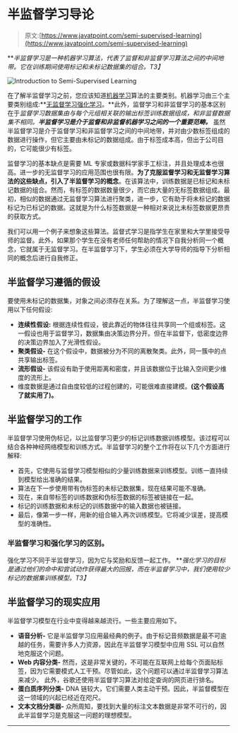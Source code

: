 # 半监督学习导论

> 原文:[https://www.javatpoint.com/semi-supervised-learning](https://www.javatpoint.com/semi-supervised-learning)

***半监督学习是一种机器学习算法，代表了监督和非监督学习算法之间的中间地带。它在训练期间使用标记和未标记数据集的组合。*T3】**

![Introduction to Semi-Supervised Learning](../Images/5d76b17e4bfd319b4f1eba08690d8005.png)

在了解半监督学习之前，您应该知道[机器学习](https://www.javatpoint.com/machine-learning)算法的主要类别。机器学习由三个主要类别组成:**[无监督学习](https://www.javatpoint.com/unsupervised-machine-learning)[强化学习](https://www.javatpoint.com/reinforcement-learning)。**此外，监督学习和非监督学习的基本区别在于*监督学习数据集由与每个元组相关联的输出标签训练数据组成，*和*非监督数据集不相同。**半监督学习是介于监督和非监督机器学习之间的一个重要范畴。*** 虽然半监督学习是介于监督学习和非监督学习之间的中间地带，并对由少数标签组成的数据进行操作，但它主要由未标记的数据组成。由于标签成本高，但出于公司目的，它可能很少有标签。

监督学习的基本缺点是需要 ML 专家或数据科学家手工标注，并且处理成本也很高。进一步的无监督学习的应用范围也很有限。**为了克服监督学习和无监督学习算法的这些缺点，引入了半监督学习的概念**。在该算法中，训练数据是已标记和未标记数据的组合。然而，有标签的数据数量很少，而它由大量的无标签数据组成。最初，相似的数据通过无监督学习算法进行聚类，进一步，它有助于将未标记的数据标记为已标记的数据。这就是为什么标签数据是一种相对来说比未标签数据更昂贵的获取方式。

我们可以用一个例子来想象这些算法。监督式学习是指学生在家里和大学里接受导师的监督。此外，如果那个学生在没有老师任何帮助的情况下自我分析同一个概念，它就属于无监督学习。在半监督学习下，学生必须在大学导师的指导下分析相同的概念后进行自我修正。

## 半监督学习遵循的假设

要使用未标记的数据集，对象之间必须存在关系。为了理解这一点，半监督学习使用以下任何假设:

*   **连续性假设:**
    根据连续性假设，彼此靠近的物体往往共享同一个组或标签。这一假设也用于监督学习，数据集由决策边界分开。但在半监督下，低密度边界的决策边界加入了光滑性假设。
*   **聚类假设-** 在这个假设中，数据被分为不同的离散聚类。此外，同一簇中的点共享输出标签。
*   **流形假设-** 该假设有助于使用距离和密度，并且该数据位于比输入空间更少维度的流形上。
*   维度数据是通过自由度较低的过程创建的，可能很难直接建模。**(这个假设高了就实用了)。**

## 半监督学习的工作

半监督学习使用伪标记，以比监督学习更少的标记训练数据训练模型。该过程可以结合各种神经网络模型和训练方式。半监督学习的整个工作将在以下几个方面进行解释:

*   首先，它使用与监督学习模型相似的少量训练数据来训练模型。训练一直持续到模型给出准确的结果。
*   算法在下一步使用带有伪标签的未标记数据集，现在结果可能不准确。
*   现在，来自带标签的训练数据和伪标签数据的标签被链接在一起。
*   标记的训练数据和未标记的训练数据中的输入数据也被链接。
*   最后，像第一步一样，用新的组合输入再次训练模型。它将减少误差，提高模型的准确性。

### 半监督学习和强化学习的区别。

强化学习不同于半监督学习，因为它与奖励和反馈一起工作。 ***强化学习的目标是通过他们的命中和尝试动作获得最大的回报，而在半监督学习中，我们使用较少标记的数据集训练模型。*T3】**

## 半监督学习的现实应用

半监督学习模型在行业中变得越来越流行。一些主要应用如下。

*   **语音分析-** 它是半监督学习应用最经典的例子。由于标记音频数据是最不可逾越的任务，需要许多人力资源，因此在半监督学习模型中应用 SSL 可以自然地克服这个问题。
*   **Web 内容分类-** 然而，这是非常关键的，不可能在互联网上给每个页面贴标签，因为它需要模式人工干预。尽管如此，这个问题可以通过半监督学习算法来减少。
    此外，谷歌还使用半监督学习算法对给定查询的网页进行排名。
*   **蛋白质序列分类-** DNA 链较大，它们需要人类主动干预。因此，半监督模型在这一领域的兴起已经近在咫尺。
*   **文本文档分类器-** 众所周知，要找到大量的标注文本数据是非常不可行的，因此半监督学习是克服这一问题的理想模型。

* * *